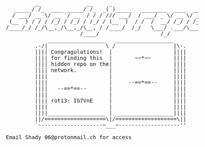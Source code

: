 <pre>
         __              __     _                              
   _____/ /_  ____ _____/ /_  _( )_____   ________  ____  ____ 
  / ___/ __ \/ __ `/ __  / / / /// ___/  / ___/ _ \/ __ \/ __ \
 (__  ) / / / /_/ / /_/ / /_/ / (__  )  / /  /  __/ /_/ / /_/ /
/____/_/ /_/\__,_/\__,_/\__, / /____/  /_/   \___/ .___/\____/ # SEM-3
                       /____/                   /_/                    
             __________________   __________________
         .-/|                  \ /                  |\-.
         |||| Congragulations!  |                   ||||
         |||| for finding this  |       ~~*~~       ||||
         |||| hidden repo on the|                   ||||
         |||| network.          |                   ||||
         ||||                   |                   ||||
         ||||                   |     --==*==--     ||||
         ||||   --==*==--       |                   ||||
         ||||                   |                   ||||
         |||| rot13: IG7VnE     |                   ||||
         ||||                   |                   ||||
         ||||__________________ | __________________||||
         ||/===================\|/===================\||
         `--------------------~___~-------------------''

Email Shady_06@protonmail.ch for access
</pre>
